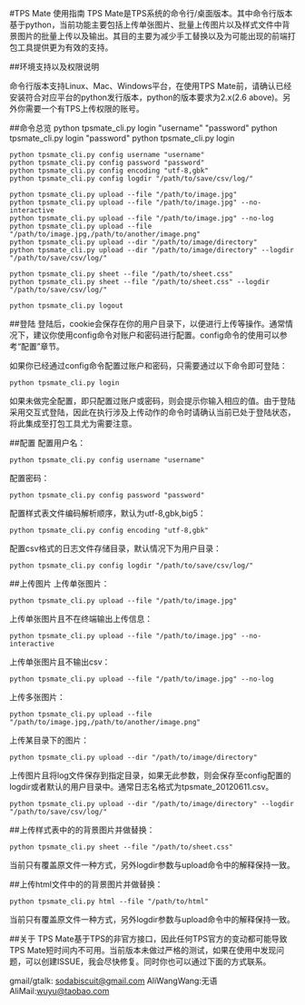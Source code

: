 #TPS Mate 使用指南
TPS Mate是TPS系统的命令行/桌面版本。其中命令行版本基于python，当前功能主要包括上传单张图片、批量上传图片以及样式文件中背景图片的批量上传以及输出。其目的主要为减少手工替换以及为可能出现的前端打包工具提供更为有效的支持。

##环境支持以及权限说明

命令行版本支持Linux、Mac、Windows平台，在使用TPS Mate前，请确认已经安装符合对应平台的python发行版本，python的版本要求为2.x(2.6 above)。另外你需要一个有TPS上传权限的账号。

##命令总览
    python tpsmate_cli.py login "username" "password"
    python tpsmate_cli.py login "password"
    python tpsmate_cli.py login

    python tpsmate_cli.py config username "username"
    python tpsmate_cli.py config password "password"
    python tpsmate_cli.py config encoding "utf-8,gbk"
    python tpsmate_cli.py config logdir "/path/to/save/csv/log/"

    python tpsmate_cli.py upload --file "/path/to/image.jpg"
    python tpsmate_cli.py upload --file "/path/to/image.jpg" --no-interactive
    python tpsmate_cli.py upload --file "/path/to/image.jpg" --no-log
    python tpsmate_cli.py upload --file "/path/to/image.jpg,/path/to/another/image.png"
    python tpsmate_cli.py upload --dir "/path/to/image/directory"
    python tpsmate_cli.py upload --dir "/path/to/image/directory" --logdir "/path/to/save/csv/log/"

    python tpsmate_cli.py sheet --file "/path/to/sheet.css"
    python tpsmate_cli.py sheet --file "/path/to/sheet.css" --logdir "/path/to/save/csv/log/"

    python tpsmate_cli.py logout

##登陆
登陆后，cookie会保存在你的用户目录下，以便进行上传等操作。通常情况下，建议你使用config命令对账户和密码进行配置。config命令的使用可以参考“配置”章节。

如果你已经通过config命令配置过账户和密码，只需要通过以下命令即可登陆：

    python tpsmate_cli.py login
    
如果未做完全配置，即只配置过账户或密码，则会提示你输入相应的值。由于登陆采用交互式登陆，因此在执行涉及上传动作的命令时请确认当前已处于登陆状态，将此集成至打包工具尤为需要注意。

##配置
配置用户名：

    python tpsmate_cli.py config username "username"

配置密码：

    python tpsmate_cli.py config password "password"

配置样式表文件编码解析顺序，默认为utf-8,gbk,big5：

    python tpsmate_cli.py config encoding "utf-8,gbk"
    
配置csv格式的日志文件存储目录，默认情况下为用户目录：

    python tpsmate_cli.py config logdir "/path/to/save/csv/log/"

##上传图片
上传单张图片：

    python tpsmate_cli.py upload --file "/path/to/image.jpg"

上传单张图片且不在终端输出上传信息：

    python tpsmate_cli.py upload --file "/path/to/image.jpg" --no-interactive

上传单张图片且不输出csv：

    python tpsmate_cli.py upload --file "/path/to/image.jpg" --no-log

上传多张图片：

    python tpsmate_cli.py upload --file "/path/to/image.jpg,/path/to/another/image.png"

上传某目录下的图片：

    python tpsmate_cli.py upload --dir "/path/to/image/directory"

上传图片且将log文件保存到指定目录，如果无此参数，则会保存至config配置的logdir或者默认的用户目录中。通常日志名格式为tpsmate_20120611.csv。

    python tpsmate_cli.py upload --dir "/path/to/image/directory" --logdir "/path/to/save/csv/log/"

##上传样式表中的的背景图片并做替换：

    python tpsmate_cli.py sheet --file "/path/to/sheet.css"

当前只有覆盖原文件一种方式，另外logdir参数与upload命令中的解释保持一致。

##上传html文件中的的背景图片并做替换：

    python tpsmate_cli.py html --file "/path/to/html"

当前只有覆盖原文件一种方式，另外logdir参数与upload命令中的解释保持一致。

##关于
TPS Mate基于TPS的非官方接口，因此任何TPS官方的变动都可能导致TPS Mate短时间内不可用。当前版本未做过严格的测试，如果在使用中发现问题，可以创建ISSUE，我会尽快修复。同时你也可以通过下面的方式联系。

gmail/gtalk: sodabiscuit@gmail.com
AliWangWang:无语
AliMail:wuyu@taobao.com
